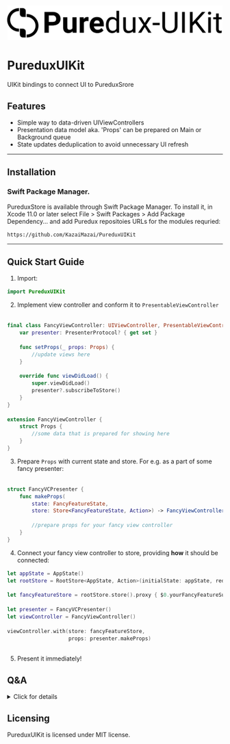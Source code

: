 <p align="center">
  <img src="Logo.svg?raw=true" alt="Sublime's custom image"/>
 </p>
 
# PureduxUIKit

UIKit bindings to connect UI to PureduxSrore


## Features

- Simple way to data-driven UIViewControllers
- Presentation data model aka. 'Props' can be prepared on Main or Background queue
- State updates deduplication to avoid unnecessary UI refresh

____________


## Installation
 

### Swift Package Manager.

PureduxStore is available through Swift Package Manager. 
To install it, in Xcode 11.0 or later select File > Swift Packages > Add Package Dependency... and add Puredux repositoies URLs for the modules requried:

```
https://github.com/KazaiMazai/PureduxUIKit
```
____________

## Quick Start Guide

1. Import:
```swift
import PureduxUIKit

```

2. Implement view controller and conform it to `PresentableViewController`

```swift

final class FancyViewController: UIViewController, PresentableViewController {
    var presenter: PresenterProtocol? { get set }

    func setProps(_ props: Props) {
        //update views here
    }
    
    override func viewDidLoad() {
        super.viewDidLoad()
        presenter?.subscribeToStore()
    }
}

extension FancyViewController {
    struct Props {
        //some data that is prepared for showing here
    }
}

```


3.  Prepare `Props` with current state and store. For e.g. as a part of some fancy presenter:

```swift

struct FancyVCPresenter {
    func makeProps(
        state: FancyFeatureState, 
        store: Store<FancyFeatureState, Action>) -> FancyViewController.Props {
        
        //prepare props for your fancy view controller
    }
}

```

4.  Connect your fancy view controller to store, providing **how** it should be connected:

```swift
let appState = AppState()
let rootStore = RootStore<AppState, Action>(initialState: appState, reducer: reducer)

let fancyFeatureStore = rootStore.store().proxy { $0.yourFancyFeatureSubstate }
 
let presenter = FancyVCPresenter()
let viewController = FancyViewController()

viewController.with(store: fancyFeatureStore,
                    props: presenter.makeProps)
 
```


5. Present it immediately!



## Q&A

<details><summary>Click for details</summary>
<p>


### What is PureduxStore?

- It's minilistic UDF architecture store implementation. More details can be found [here](https://github.com/KazaiMazai/PureduxStore)

### Which DispatchQueue is used to prepare props?

- By default, it works on a shared PresentationQueue. It is a global serial queue with user interactive quality of service. The purpose is to do as little as possible on the main thread queue.
  
  
### Is it safe at all?
  
- PureduxUIKit hops to the main dispatch queue to update UIViewController. So yes, it's safe. Unless you try to do UIKit related things (you should not) during your `Props` preparation.  

### How to change  presentation queue that is used to prepare props?


- PureduxUIKit allows to use main queue user-provided queue. The only requirement for the queue is to be **serial** one.

```swift 
viewController.with(store: fancyFeatureStore,
                    props: presenter.makeProps,
                    presentationQueue: .main)
                    
```

or standalone queue:
              
```swift       

let queue = DispatchQueue(label: "some.queue", qos: .userInteractive)

viewController.with(store: fancyFeatureStore,
                    props: presenter.makeProps,
                    presentationQueue: .serialQueue(queue))
        
```

### How to deduplicate state changes?

- State deduplication is done by providing a way to compare two states on equality.
- It's done with the help of `Equating<State>` guy:

```swift 

viewController.with(store: fancyFeatureStore,
                    props: presenter.makeProps,
                    removeStateDuplicates: .equal {
                        $0.title
                    })
                    
```

### Why we need `Equating<State>` guy?

- Depending on context (or particular screen), we might be interested in different part of the state. Different properties of the same type.
- And would like to deduplicate updates depending on it.
- That's why single `Equatable` implementation won't work here.

```swift 

firstViewController.with(store: fancyFeatureStore,
                        props: firstVCpresenter.makeProps,
                        removeStateDuplicates: .equal {
                            $0.title
                        })
                    
secondViewController.with(store: fancyFeatureStore,
                    props: secondVCpresenter.makeProps,
                    removeStateDuplicates: .equal {
                        $0.subtitle
                    })
                    
```

### Any other `Equating<State>`  details ?

- Equating is a protocol witness for Equtable. It answers the question: "Are these states equal?" 
- With the help of it, deduplication happens.

Here is the definition:

```swift
  
    Equating<T> { (lhs: T, rhs: T) -> Bool
        //compare here
    }

```

It has handy extensions, like  `Equating.alwaysEqual` or `Equating.neverEqual` as well as `&&` operator:

```swift 

viewController.with(store: fancyFeatureStore,
                        props: vcPresenter.makeProps,
                        removeStateDuplicates: 
                            .equal { $0.title } &&
                            .equal { $0.subtitle }
                        )
            
```


</p>
</details>


## Licensing

PureduxUIKit is licensed under MIT license.
